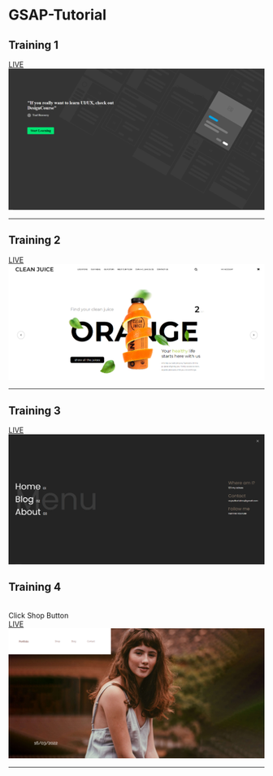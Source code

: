 # GSAP-Tutorial

<h2>Training 1</h2>
<a href="https://gsap-training-1.netlify.app/" target="_blank">LIVE</a>
<img src="assets/readme-1.png">
<hr>
<h2>Training 2</h2>
<a href="https://gsap-training-2.netlify.app/" target="_blank">LIVE</a>
<img src="assets/readme-2.png">
<hr>
<h2>Training 3</h2>
<a href="https://gsap-training-3.netlify.app/" target="_blank">LIVE</a>
<img src="assets/readme-3.png">
<h2>Training 4</h2>
<br>
Click Shop Button
<br>
<a href="https://gsap-training-4.netlify.app/" target="_blank">LIVE</a>
<img src="assets/readme-4.png">
<hr>
